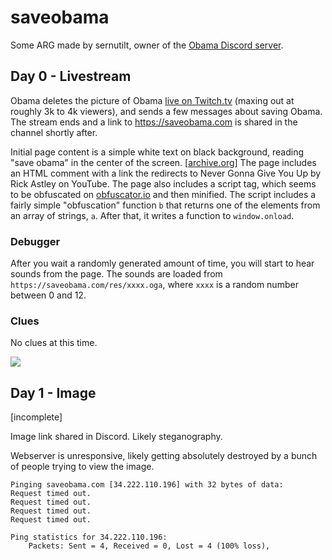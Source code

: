 # saveobama
Some ARG made by sernutilt, owner of the [Obama Discord server](https://discord.gg/obama).

## Day 0 - Livestream
Obama deletes the picture of Obama [live on Twitch.tv](https://www.twitch.tv/videos/853336110) (maxing out at roughly 3k to 4k viewers), and sends a few messages about saving Obama. The stream ends and a link to https://saveobama.com is shared in the channel shortly after.

Initial page content is a simple white text on black background, reading "save obama" in the center of the screen. [[archive.org](https://web.archive.org/web/20201229014534/https://saveobama.com/)] The page includes an HTML comment with a link the redirects to Never Gonna Give You Up by Rick Astley on YouTube. The page also includes a script tag, which seems to be obfuscated on [obfuscator.io](https://obfuscator.io) and then minified. The script includes a fairly simple "obfuscation" function `b` that returns one of the elements from an array of strings, `a`. After that, it writes a function to `window.onload`.

### Debugger

After you wait a randomly generated amount of time, you will start to hear sounds from the page. The sounds are loaded from `https://saveobama.com/res/xxxx.oga`, where `xxxx` is a random number between 0 and 12.

### Clues
No clues at this time.

![](https://ramranchreally.rocks/i/o2642t2b.png)

## Day 1 - Image
[incomplete]

Image link shared in Discord. Likely steganography.

Webserver is unresponsive, likely getting absolutely destroyed by a bunch of people trying to view the image.

```
Pinging saveobama.com [34.222.110.196] with 32 bytes of data:
Request timed out.
Request timed out.
Request timed out.
Request timed out.

Ping statistics for 34.222.110.196:
    Packets: Sent = 4, Received = 0, Lost = 4 (100% loss),
```

